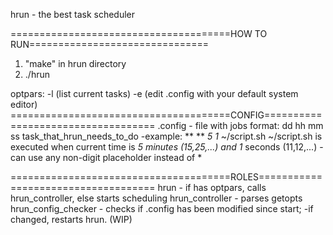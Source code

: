 hrun - the best task scheduler

======================================HOW TO RUN===============================
  1. "make" in hrun directory
  2. ./hrun
     
  optpars: 
    -l (list current tasks)
    -e (edit .config with your default system editor)
======================================CONFIG===================================
  .config - file with jobs
    format: dd hh mm ss task_that_hrun_needs_to_do
      -example: ** ** *5 1* ~/script.sh
        ~/script.sh is executed when current time is *5 minutes (15,25,...) and 1* seconds (11,12,...)
      -can use any non-digit placeholder instead of *

======================================ROLES====================================
  hrun - if has optpars, calls hrun_controller, else starts scheduling
  hrun_controller - parses getopts
  hrun_config_checker - checks if .config has been modified since start;
    -if changed, restarts hrun. (WIP)
